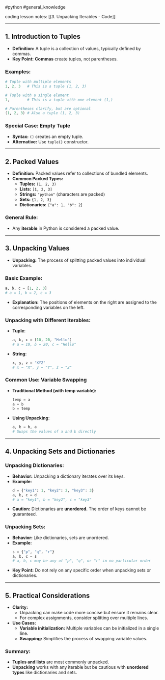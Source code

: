 #python #general_knowledge 

coding lesson notes: [[3. Unpacking Iterables - Code]]

---
## 1. **Introduction to Tuples**
- **Definition:** A tuple is a collection of values, typically defined by commas.
- **Key Point:** **Commas** create tuples, not parentheses.

### Examples:
```python
# Tuple with multiple elements
1, 2, 3   # This is a tuple (1, 2, 3)

# Tuple with a single element
1,        # This is a tuple with one element (1,)

# Parentheses clarify, but are optional
(1, 2, 3) # Also a tuple (1, 2, 3)
```

### Special Case: Empty Tuple
- **Syntax:** `()` creates an empty tuple.
- **Alternative:** Use `tuple()` constructor.

---

## 2. **Packed Values**
- **Definition:** Packed values refer to collections of bundled elements.
- **Common Packed Types:**
  - **Tuples:** `(1, 2, 3)`
  - **Lists:** `[1, 2, 3]`
  - **Strings:** `"python"` (characters are packed)
  - **Sets:** `{1, 2, 3}`
  - **Dictionaries:** `{"a": 1, "b": 2}`

### General Rule:
- Any **iterable** in Python is considered a packed value.

---

## 3. **Unpacking Values**
- **Unpacking:** The process of splitting packed values into individual variables.

### Basic Example:
```python
a, b, c = [1, 2, 3]
# a = 1, b = 2, c = 3
```
- **Explanation:** The positions of elements on the right are assigned to the corresponding variables on the left.

### Unpacking with Different Iterables:
- **Tuple:**
  ```python
  a, b, c = (10, 20, "Hello")
  # a = 10, b = 20, c = "Hello"
  ```
- **String:**
  ```python
  x, y, z = "XYZ"
  # x = "X", y = "Y", z = "Z"
  ```

### Common Use: Variable Swapping
- **Traditional Method (with temp variable):**
  ```python
  temp = a
  a = b
  b = temp
  ```
- **Using Unpacking:**
  ```python
  a, b = b, a
  # Swaps the values of a and b directly
  ```

---

## 4. **Unpacking Sets and Dictionaries**
### Unpacking Dictionaries:
- **Behavior:** Unpacking a dictionary iterates over its keys.
- **Example:**
  ```python
  d = {"key1": 1, "key2": 2, "key3": 3}
  a, b, c = d
  # a = "key1", b = "key2", c = "key3"
  ```
- **Caution:** Dictionaries are **unordered**. The order of keys cannot be guaranteed.

### Unpacking Sets:
- **Behavior:** Like dictionaries, sets are unordered.
- **Example:**
  ```python
  s = {"p", "q", "r"}
  a, b, c = s
  # a, b, c may be any of "p", "q", or "r" in no particular order
  ```
- **Key Point:** Do not rely on any specific order when unpacking sets or dictionaries.

---

## 5. **Practical Considerations**
- **Clarity:** 
  - Unpacking can make code more concise but ensure it remains clear.
  - For complex assignments, consider splitting over multiple lines.
- **Use Cases:**
  - **Variable initialization:** Multiple variables can be initialized in a single line.
  - **Swapping:** Simplifies the process of swapping variable values.

### Summary:
- **Tuples and lists** are most commonly unpacked.
- **Unpacking** works with any iterable but be cautious with **unordered types** like dictionaries and sets.